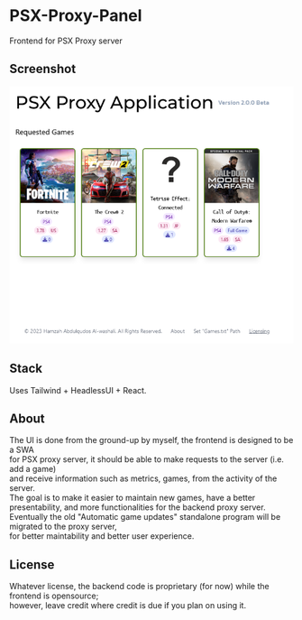 # PSX-Proxy-Panel
Frontend for PSX Proxy server 

## Screenshot
![Psx proxy application frontend screenshot](https://github.com/mez0ru/PSX-Proxy-Panel/blob/main/Screenshot%202023-01-28%20at%2023-34-38%20PSX%20Web%20Application.png?raw=true)

## Stack
Uses Tailwind + HeadlessUI + React.

## About
The UI is done from the ground-up by myself, the frontend is designed to be a SWA \
for PSX proxy server, it should be able to make requests to the server (i.e. add a game) \
and receive information such as metrics, games, from the activity of the server. \
The goal is to make it easier to maintain new games, have a better presentability, and
more functionalities for the backend proxy server. \
Eventually the old "Automatic game updates" standalone program will be migrated to the proxy server, \
for better maintability and better user experience.

## License
Whatever license, the backend code is proprietary (for now) while the frontend is opensource; \
however, leave credit where credit is due if you plan on using it.
